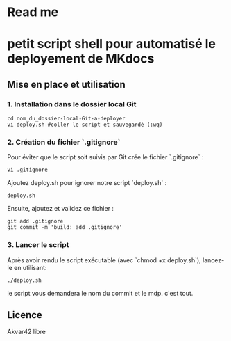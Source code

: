 # Read me
#  petit script shell pour automatisé le deployement de MKdocs



## Mise en place et utilisation

### 1. Installation dans le dossier local Git


```
cd nom_du_dossier-local-Git-a-deployer
vi deploy.sh #coller le script et sauvegardé (:wq)
```

### 2. Création du fichier \`.gitignore\`

Pour éviter que le script soit suivis par Git crée le fichier \`.gitignore\` :

```
vi .gitignore
```

Ajoutez  deploy.sh pour ignorer notre script \`deploy.sh\` :

```
deploy.sh
```

Ensuite, ajoutez et validez ce fichier :
```
git add .gitignore
git commit -m 'build: add .gitignore'
```

### 3. Lancer le script

Après avoir rendu le script exécutable (avec \`chmod +x deploy.sh\`), lancez-le en utilisant:

```
./deploy.sh
```

le script vous demandera le nom du commit et le mdp.
c'est tout.

## Licence

Akvar42 libre

